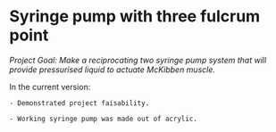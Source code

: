 # Syringe pump with three fulcrum point #

*Project Goal: Make a reciprocating two syringe pump system that will provide pressurised liquid to actuate McKibben muscle.*

In the current version:

	- Demonstrated project faisability.
	
	- Working syringe pump was made out of acrylic.

